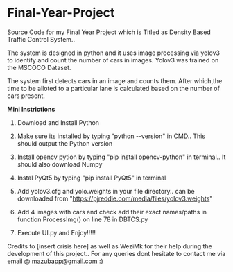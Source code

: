 # Final-Year-Project
Source Code for my Final Year Project which is Titled as Density Based Traffic Control System..

The system is designed in python and it uses image processing via yolov3 to identify and count the number of cars in images.
Yolov3 was trained on the MSCOCO Dataset.

The system first detects cars in an image and counts them. After which,the time to be alloted to a particular lane is calculated based on the number of cars present.

**Mini Instrictions**

1. Download and Install Python

2. Make sure its installed by typing "python --version" in CMD.. This should output the Python version

3. Install opencv pytion by typing "pip install opencv-python" in terminal.. It should also download Numpy

4. Instal PyQt5 by typing "pip install PyQt5" in terminal

5. Add yolov3.cfg and yolo.weights in your file directory.. can be downloaded from "https://pjreddie.com/media/files/yolov3.weights"

6. Add 4 images with cars and check add their exact names/paths in function ProcessImg() on line 78 in DBTCS.py

7. Execute UI.py and Enjoy!!!!!
 
Credits to [insert crisis here] as well as WeziMk for their help during the development of this project..
For any queries dont hesitate to contact me via email @ mazubapp@gmail.com :)

